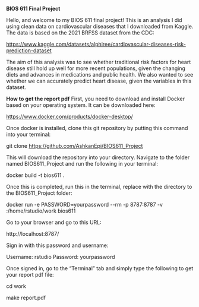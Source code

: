 **BIOS 611 Final Project**

Hello, and welcome to my BIOS 611 final project! This is an analysis I did using clean data on cardiovascular diseases that I downloaded from Kaggle. The data is based on the 2021 BRFSS dataset from the CDC:

https://www.kaggle.com/datasets/alphiree/cardiovascular-diseases-risk-prediction-dataset

The aim of this analysis was to see whether traditional risk factors for heart disease still hold up well for more recent populations, given the changing diets and advances in medications and public health. We also wanted to see whether we can accurately predict heart disease, given the variables in this dataset.

**How to get the report pdf**
First, you need to download and install Docker based on your operating system. It can be downloaded here:

https://www.docker.com/products/docker-desktop/

Once docker is installed, clone this git repository by putting this command into your terminal:

git clone https://github.com/AshkanEpi/BIOS611_Project

This will download the repository into your directory. Navigate to the folder named BIOS611_Project and run the following in your terminal:

docker build -t bios611 .

Once this is completed, run this in the terminal, replace <put your work directory here> with the directory to the BIOS611_Project folder:

docker run -e PASSWORD=yourpassword --rm -p 8787:8787 -v <put your work directory here>:/home/rstudio/work bios611

Go to your browser and go to this URL:

http://localhost:8787/

Sign in with this password and username:

Username: rstudio
Password: yourpassword

Once signed in, go to the “Terminal” tab and simply type the following to get your report pdf file:

cd work

make report.pdf
